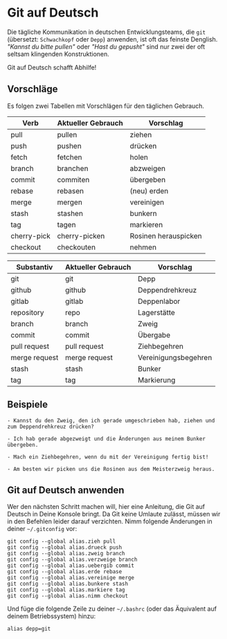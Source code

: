 # Git auf Deutsch

Die tägliche Kommunikation in deutschen Entwicklungsteams, die `git` 
(übersetzt: `Schwachkopf` oder `Depp`) anwenden, ist oft das feinste Denglish. 
_"Kannst du bitte pullen"_ oder _"Hast du gepusht"_ sind nur zwei
der oft seltsam klingenden Konstruktionen.

Git auf Deutsch schafft Abhilfe!

## Vorschläge

Es folgen zwei Tabellen mit Vorschlägen für den täglichen Gebrauch.

| Verb        | Aktueller Gebrauch | Vorschlag             |
|-------------|--------------------|-----------------------|
| pull        | pullen             | ziehen                |
| push        | pushen             | drücken               |
| fetch       | fetchen            | holen                 |
| branch      | branchen           | abzweigen             |
| commit      | commiten           | übergeben             |
| rebase      | rebasen            | (neu) erden           |
| merge       | mergen             | vereinigen            |
| stash       | stashen            | bunkern               |
| tag         | tagen              | markieren             |
| cherry-pick | cherry-picken      | Rosinen herauspicken  |
| checkout    | checkouten         | nehmen                |

| Substantiv    | Aktueller Gebrauch | Vorschlag            |
|---------------|--------------------|----------------------|
| git           | git                | Depp                 |
| github        | github             | Deppendrehkreuz      |
| gitlab        | gitlab             | Deppenlabor          |
| repository    | repo               | Lagerstätte          |
| branch        | branch             | Zweig                |
| commit        | commit             | Übergabe             |
| pull request  | pull request       | Ziehbegehren         |
| merge request | merge request      | Vereinigungsbegehren |
| stash         | stash              | Bunker               |
| tag           | tag                | Markierung           |

## Beispiele

    - Kannst du den Zweig, den ich gerade umgeschrieben hab, ziehen und zum Deppendrehkreuz drücken?

    - Ich hab gerade abgezweigt und die Änderungen aus meinem Bunker übergeben.

    - Mach ein Ziehbegehren, wenn du mit der Vereinigung fertig bist!

    - Am besten wir picken uns die Rosinen aus dem Meisterzweig heraus.

## Git auf Deutsch anwenden

Wer den nächsten Schritt machen will, hier eine Anleitung, die Git auf Deutsch
in Deine Konsole bringt. Da Git keine Umlaute zulässt, müssen wir in den 
Befehlen leider darauf verzichten. Nimm folgende Änderungen in deiner `~/.gitconfig`
vor:

    git config --global alias.zieh pull
    git config --global alias.drueck push
    git config --global alias.zweig branch
    git config --global alias.verzweige branch
    git config --global alias.uebergib commit
    git config --global alias.erde rebase
    git config --global alias.vereinige merge
    git config --global alias.bunkere stash
    git config --global alias.markiere tag
    git config --global alias.nimm checkout

Und füge die folgende Zeile zu deiner `~/.bashrc` (oder das Äquivalent auf deinem Betriebssystem) hinzu:

    alias depp=git

